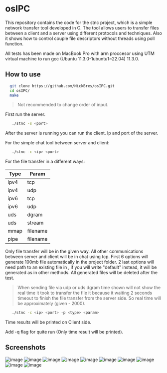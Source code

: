 # osIPC

This repository contains the code for the stnc project, which is a simple network transfer tool developed in C. The tool allows users to transfer files between a client and a server using different protocols and techniques. Also it shows how to control couple file descriptors without threads using poll function.


All tests has been made on MacBook Pro with arm proccesor using UTM virtual machine to run gcc (Ubuntu 11.3.0-1ubuntu1~22.04) 11.3.0.

## How to use

```sh
  git clone https://github.com/NickBres/osIPC.git
  cd osIPC/
  make
   ```

> Not recommended to change order of input.

First run the server.

```sh
   ./stnc -s <port>
   ```

After the server is running you can run the client. Ip and port of the server.

For the simple chat tool between server and client:
```sh
   ./stnc -c <ip> <port>
   ```

For the file transfer in a different ways:

| Type  | Param  |
|-------|--------|
| ipv4  | tcp    |
| ipv4  | udp    |
| ipv6  | tcp    |
| ipv6  | udp    |
| uds   | dgram  |
| uds   | stream |
| mmap   | filename  |
| pipe   | filename |


Only file transfer will be in the given way. All other communications between server and client will be in chat using tcp.
First 6 options will generate 100mb file automatically in the project folder. 2 last options will need path to an existing file in <param>, if you will write "default" instead, it will be generated as in other methods.
All generated files will be deleted after the test.

> When sending file via udp or uds dgram time shown will not show the real time it took to transfer the file it because it waiting 2 seconds timeout to finish the file transfer from the server side. So real time will be approximately (given - 2000).

```sh
   ./stnc -c <ip> <port> -p <type> <param>
   ```
Time results will be printed on Client side.

Add -q flag for quite run (Only time result will be printed).

## Screenshots
![image](https://user-images.githubusercontent.com/70432147/236688965-f214716d-f9f5-40ff-a159-8a0d77e59254.png)
![image](https://user-images.githubusercontent.com/70432147/236689005-82417f31-ba57-461f-897e-6ff77a4abf3f.png)
![image](https://user-images.githubusercontent.com/70432147/236689023-9baf0f81-6fbf-414b-a4b1-96ec6ac54b8d.png)
![image](https://user-images.githubusercontent.com/70432147/236689050-ddbf0b9e-aba4-4339-ae12-77e1d7f96313.png)
![image](https://user-images.githubusercontent.com/70432147/236689182-bcd89702-3a87-4fee-b257-5c481eae0ba3.png)
![image](https://user-images.githubusercontent.com/70432147/236689222-126ec1d5-69f7-4001-a433-9b2272a036ee.png)
![image](https://user-images.githubusercontent.com/70432147/236689240-97a431e8-06b1-47a3-9497-d5928cb45675.png)
![image](https://user-images.githubusercontent.com/70432147/236694647-d60cd108-0d9c-4839-8529-b82a2781ad46.png)
![image](https://user-images.githubusercontent.com/70432147/236694659-99f77d5e-df7e-4a7a-ba5d-37e563a1b693.png)
![image](https://user-images.githubusercontent.com/70432147/236694670-812d6f39-9a94-420e-96a6-a464fcf5fdc6.png)






